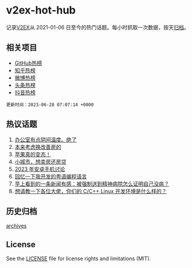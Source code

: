# v2ex-hot-hub

 记录[V2EX](https://www.v2ex.com/)从 2021-01-06 日至今的热门话题。每小时抓取一次数据，按天[归档](archives)。
 
 ## 相关项目

- [GitHub热榜](https://github.com/lonnyzhang423/github-hot-hub)
- [知乎热榜](https://github.com/lonnyzhang423/zhihu-hot-hub)
- [微博热榜](https://github.com/lonnyzhang423/weibo-hot-hub)
- [头条热榜](https://github.com/lonnyzhang423/toutiao-hot-hub)
- [抖音热榜](https://github.com/lonnyzhang423/douyin-hot-hub)


 `更新时间：2023-06-28 07:07:14 +0800`

## 热议话题

1. [办公室有点阴间温度。绝了](https://www.v2ex.com/t/952044)
1. [本来考虑换改善房的](https://www.v2ex.com/t/951938)
1. [苹果真的变态！](https://www.v2ex.com/t/951989)
1. [小城市，想卖房还房贷](https://www.v2ex.com/t/951967)
1. [2023 年安卓手机讨论](https://www.v2ex.com/t/952026)
1. [回忆一下我开发的粤语编程语言](https://www.v2ex.com/t/951971)
1. [早上看到的一条新闻有感：被强制送到精神病院怎么证明自己没病？](https://www.v2ex.com/t/951983)
1. [想请教一下各位大佬，你们的 C/C++ Linux 开发环境是什么样的？](https://www.v2ex.com/t/951941)

## 历史归档

[archives](archives)

## License

See the [LICENSE](LICENSE) file for license rights and limitations (MIT).
